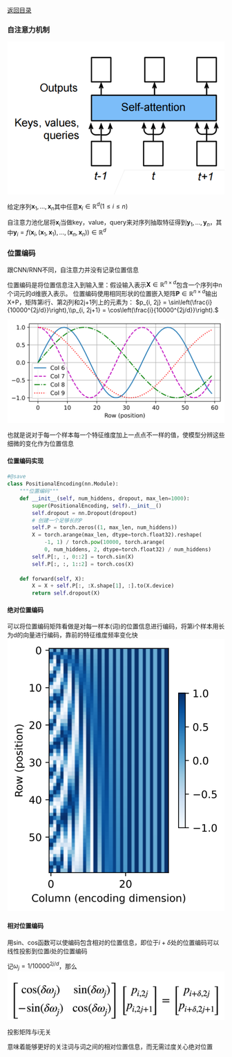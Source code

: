 [返回目录](../../readme.md)
### 自注意力机制
![self-attention](img/self-attention.png)

给定序列$\mathbf{x}_1, \ldots, \mathbf{x}_n$其中任意$\mathbf{x}_i \in \mathbb{R}^d (1 \leq i \leq n)$

自注意力池化层将$\mathbf{x}_i$当做key，value，query来对序列抽取特征得到$\mathbf{y}_1, \ldots, \mathbf{y}_n$，其中$\mathbf{y}_i = f(\mathbf{x}_i, (\mathbf{x}_1, \mathbf{x}_1), \ldots, (\mathbf{x}_n, \mathbf{x}_n)) \in \mathbb{R}^d$

### 位置编码

跟CNN/RNN不同，自注意力并没有记录位置信息

位置编码是将位置信息注入到输入里：假设输入表示$\mathbf{X} \in \mathbb{R}^{n \times d}$包含一个序列中n个词元的d维嵌入表示。 位置编码使用相同形状的位置嵌入矩阵$\mathbf{P} \in \mathbb{R}^{n \times d}$输出X+P，矩阵第i行、第2j列和2j+1列上的元素为：
$p_{i, 2j} = \sin\left(\frac{i}{10000^{2j/d}}\right),\\p_{i, 2j+1} = \cos\left(\frac{i}{10000^{2j/d}}\right).$

![位置编码](img/output_self-attention-and-positional-encoding_d76d5a_40_0.svg)

也就是说对于每一个样本每一个特征维度加上一点点不一样的值，使模型分辨这些细微的变化作为位置信息

#### 位置编码实现

```python
#@save
class PositionalEncoding(nn.Module):
    """位置编码"""
    def __init__(self, num_hiddens, dropout, max_len=1000):
        super(PositionalEncoding, self).__init__()
        self.dropout = nn.Dropout(dropout)
        # 创建一个足够长的P
        self.P = torch.zeros((1, max_len, num_hiddens))
        X = torch.arange(max_len, dtype=torch.float32).reshape(
            -1, 1) / torch.pow(10000, torch.arange(
            0, num_hiddens, 2, dtype=torch.float32) / num_hiddens)
        self.P[:, :, 0::2] = torch.sin(X)
        self.P[:, :, 1::2] = torch.cos(X)

    def forward(self, X):
        X = X + self.P[:, :X.shape[1], :].to(X.device)
        return self.dropout(X)
```

#### 绝对位置编码

可以将位置编码矩阵看做是对每一样本(词)的位置信息进行编码，将第i个样本用长为d的向量进行编码，靠前的特征维度频率变化快
![绝对位置编码](img/output_self-attention-and-positional-encoding_d76d5a_64_0.svg)

#### 相对位置编码

用sin、cos函数可以使编码包含相对的位置信息，即位于$i + \delta$处的位置编码可以线性投影到位置$i$处的位置编码

记$\omega_j = 1/10000^{2j/d}$，那么
![位置投影](img/位置投影.png)

投影矩阵与i无关

意味着能够更好的关注词与词之间的相对位置信息，而无需过度关心绝对位置

